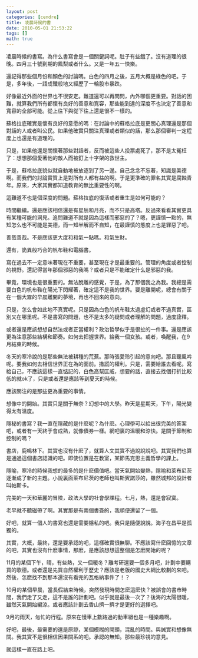 ```yaml
---
layout: post
categories: [cendre]
title: 凌晨時候的書
date: 2010-05-01 21:53:22
tags: []
math: true
---
```



凌晨時候的書寫。為什么書寫會是一個關鍵詞呢。肚子有些餓了。沒有道理的很晚。四月三十號到期的鳳梨或者什么。又是一年五一快樂。

還記得那些個月份和顏色的討論嗎。白色的四月之後，五月大概是綠色的吧。于是，多年後，一語成殲般地又經歷了一輪股市暴跌。

好像最近外面的世界也不很安定。難道還可以再問問，內外哪個更重要。對話的困難，就算我們所有都懷有良好的善意和寬容，那些能到達的深度不也決定了善意和寬容的全部可能。從上往下與從下往上還是很不一樣的。

蘇格拉底確實是懷有良好的意愿的嗎：在討論中的蘇格拉底是更關心真理還是那個對話的人或者叫公民。如果他確實只關注真理或者類似的話，那么那個審判一定程度上也還是有道理的。

只是，如果他還是關懷著那些對話者，反而被這些人投票處死了，那不是太冤枉了：想想那個愛著他的敵人而被釘上十字架的救世主。

于是，蘇格拉底貌似就自動地被放逐到了另一邊。自己念念不忘著，知識是美德啊。而我們的討論實質上是對所有人都有益的啊。于是更準確的罪名其實是腐蝕青年。原來，大家其實都知道教育的無比重要性的啊。

這難道不也是個深度的問題。蘇格拉底的復活或者重生是如何可能的？

時間繼續。還是應該相信還是有星辰和月亮，而不只是高塔。反過來看看其實更具有某種可能的洞見。追問難道不就是因為這樣而邪惡的了？嗯，更謹慎一點的，無知怎么也不可能是美德，而一知半解而不自知，在最謹慎的態度上也是罪惡了吧。

善哉善哉。不是應該更大度和和氣一點嗎。和氣生財。

還有，詭異般巧合的帆布鞋和電腦書。

寫在過去不一定意味著現在不重要，甚至現在才是最重要的。管理的角度或者控制的視野。還記得當年那個邪惡的我嗎？或者只是不能確定什么是邪惡的我。

畢竟，環境也是很重要的。無法脫離的感覺，于是，為了那個我之為我。我總是需要白色的帆布鞋在陽光下閃耀著，確定這不是我的世界。要是離開呢，總會有關于在一個大霧的早晨離開的夢境，再也不回來的意向。

只是，怎么會如此地不真實呢。只是因為白色的帆布鞋太過虛幻或者不過真實，區別又在哪里呢。不是書寫的問題，也不是太多的疑問或者理解的問題，過度詮釋。

或者還是應該想想自然法或者正當權利？政治哲學似乎是很扯的一件事。還是應該更為注意那些結構和節奏。如何去把握世界。給我一個女孩。或者，喚醒我，在9月結束的時候。

冬天的寒冷說的是那些無法被耕種的荒蕪。那時張愛玲引起的意向吧。那且聽風吟呢。要我如何去相信世界正在為的面前。撒謊的權利。只是，需要給誰去看呢。寫給自己，不應該這樣一直惦記的，白色高幫匡威，想要的話，直接去找個打折比較低的就ok了，只是或者還是應該等到夏天的時候。

應該關注的是那些更為重要的事情。


想像中的開始。其實只是關于無奈？幻想中的大學。昨天是星期天，下午，陽光變得太有溫度。

隱秘的書寫？我一直在隱藏的是什麽呢？為什麽。心理學可以給出很完美的答案吧，或者有一天終于會成熟，就像債券一樣。網吧裏的溫暖和涼快。是關于節制和控制的嗎？

書店，鹿鳴林下。其實也沒有什麽了，就算人文其實不過說說說吧。其實我們也算是通過這個書店認識的吧。即使位置是在教室，某節馬克思主義哲學的課上。

隱喻，寒冷的時候我想的最多的是什麽價值吧。當天氣開始變熱，隱喻和萊布尼茨逐漸成了新的主題。小說裏面萊布尼茨的老師也叫斯賓諾莎的，雖然城邦的設計者叫帕斯卡。

完美的一天和華麗的冒險，政法大學的社會學課程。七月，熱，還是會寂寞。

老早就不聽磁帶了啊。其實那是有兩個書簽的，我順便還留了一個。

好吧，就算一個人的書寫也還是需要隱私的吧。我只是隨便說說。海子在昌平是孤獨的。

其實，大概，最終，還是要承認的吧，這樣確實很無聊。不應該寫什麽回憶的文章的吧，其實也沒有什麽事情，那麽，是應該想想這整個是怎麽開始的呢？

11月的某個下午，晴，有些熱，又一個暖冬？離考研還要一個多月吧，計劃中要購買的歌德。或者還是先買自然權利于歷史？應該是老版的國史大綱比較劃的來吧。然後，怎麽找不到那本還沒有看完的瓦格納事件了！？

10月的某個早晨，當長假結束時候，突然發現時間怎麽這麽快？被誤會的書市時間，我們走了又走，這不是誰的計劃吧。似乎就是最後一次了？後海的太陽很暖，雖然天氣開始編涼。或者應該計劃去香山擠一擠才是更好的選擇吧。


9月的雨天，匆忙的行程。原來在慢車上數路過的動車組也是一種樂趣啊。

好吧，最後，最需要的還是原諒，某個模糊的開頭，混亂的時間。與誠實和想像無關。我其實不是很相信因果關系的吧。承認的無知。那些最珍視的意見。

就這樣一直在路上吧。
